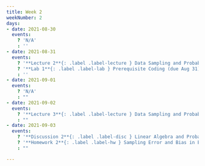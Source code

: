 ```yaml
---
title: Week 2
weekNumber: 2
days:
- date: 2021-08-30
  events:
    ? 'N/A'
    : ''
- date: 2021-08-31
  events:
    ? '**Lecture 2**{: .label .label-lecture } Data Sampling and Probability I'
    ? '**Lab 1**{: .label .label-lab } Prerequisite Coding (due Aug 31)'
    : ''
- date: 2021-09-01
  events:
    ? 'N/A'
    : ""
- date: 2021-09-02
  events:
    ? '**Lecture 3**{: .label .label-lecture } Data Sampling and Probability II'
    : ""
- date: 2021-09-03
  events:
    ? '**Discussion 2**{: .label .label-disc } Linear Algebra and Probability'
    ? '**Homework 2**{: .label .label-hw } Sampling Error and Bias in Elections (2016) (due Sept 9)'
    : ""

---
```

